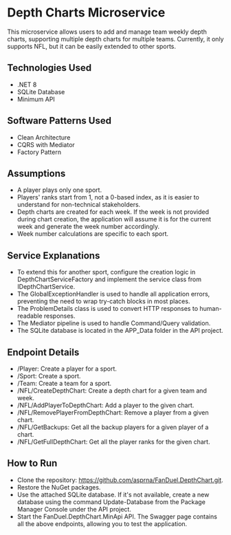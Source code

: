 # Depth Charts Microservice
This microservice allows users to add and manage team weekly depth charts, supporting multiple depth charts for multiple teams. Currently, it only supports NFL, but it can be easily extended to other sports.

## Technologies Used
* .NET 8
* SQLite Database
* Minimum API

## Software Patterns Used
* Clean Architecture
* CQRS with Mediator
* Factory Pattern

## Assumptions
* A player plays only one sport.
* Players' ranks start from 1, not a 0-based index, as it is easier to understand for non-technical stakeholders.
* Depth charts are created for each week. If the week is not provided during chart creation, the application will assume it is for the current week and generate the week number accordingly.
* Week number calculations are specific to each sport.

## Service Explanations
* To extend this for another sport, configure the creation logic in DepthChartServiceFactory and implement the service class from IDepthChartService.
* The GlobalExceptionHandler is used to handle all application errors, preventing the need to wrap try-catch blocks in most places.
* The ProblemDetails class is used to convert HTTP responses to human-readable responses.
* The Mediator pipeline is used to handle Command/Query validation.
* The SQLite database is located in the APP_Data folder in the API project.

## Endpoint Details
* /Player: Create a player for a sport.
* /Sport: Create a sport.
* /Team: Create a team for a sport.
* /NFL/CreateDepthChart: Create a depth chart for a given team and week.
* /NFL/AddPlayerToDepthChart: Add a player to the given chart.
* /NFL/RemovePlayerFromDepthChart: Remove a player from a given chart.
* /NFL/GetBackups: Get all the backup players for a given player of a chart.
* /NFL/GetFullDepthChart: Get all the player ranks for the given chart.

## How to Run
* Clone the repository: https://github.com/asprna/FanDuel.DepthChart.git.
* Restore the NuGet packages.
* Use the attached SQLite database. If it's not available, create a new database using the command Update-Database from the Package Manager Console under the API project.
* Start the FanDuel.DepthChart.MinApi API. The Swagger page contains all the above endpoints, allowing you to test the application.

